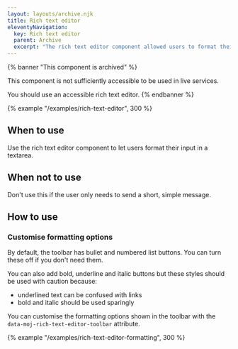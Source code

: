```yaml
---
layout: layouts/archive.njk
title: Rich text editor
eleventyNavigation:
  key: Rich text editor
  parent: Archive
  excerpt: "The rich text editor component allowed users to format their input in a text area."
---
```


{% banner "This component is archived" %}

This component is not sufficiently accessible to be used in live services.

You should use an accessible rich text editor.
{% endbanner %}

{% example "/examples/rich-text-editor", 300 %}

## When to use

Use the rich text editor component to let users format their input in a textarea.

## When not to use

Don't use this if the user only needs to send a short, simple message.

## How to use

### Customise formatting options

By default, the toolbar has bullet and numbered list buttons. You can turn these off if you don't need them.

You can also add bold, underline and italic buttons but these styles should be used with caution because:

- underlined text can be confused with links
- bold and italic should be used sparingly

You can customise the formatting options shown in the toolbar with the `data-moj-rich-text-editor-toolbar` attribute.

{% example "/examples/rich-text-editor-formatting", 300 %}
